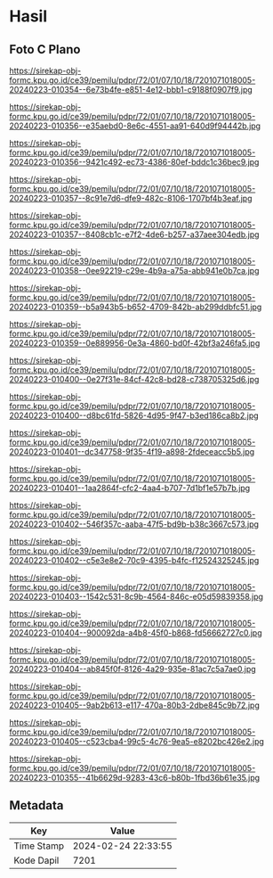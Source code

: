 # Hasil

## Foto C Plano

https://sirekap-obj-formc.kpu.go.id/ce39/pemilu/pdpr/72/01/07/10/18/7201071018005-20240223-010354--6e73b4fe-e851-4e12-bbb1-c9188f0907f9.jpg

https://sirekap-obj-formc.kpu.go.id/ce39/pemilu/pdpr/72/01/07/10/18/7201071018005-20240223-010356--e35aebd0-8e6c-4551-aa91-640d9f94442b.jpg

https://sirekap-obj-formc.kpu.go.id/ce39/pemilu/pdpr/72/01/07/10/18/7201071018005-20240223-010356--9421c492-ec73-4386-80ef-bddc1c36bec9.jpg

https://sirekap-obj-formc.kpu.go.id/ce39/pemilu/pdpr/72/01/07/10/18/7201071018005-20240223-010357--8c91e7d6-dfe9-482c-8106-1707bf4b3eaf.jpg

https://sirekap-obj-formc.kpu.go.id/ce39/pemilu/pdpr/72/01/07/10/18/7201071018005-20240223-010357--8408cb1c-e7f2-4de6-b257-a37aee304edb.jpg

https://sirekap-obj-formc.kpu.go.id/ce39/pemilu/pdpr/72/01/07/10/18/7201071018005-20240223-010358--0ee92219-c29e-4b9a-a75a-abb941e0b7ca.jpg

https://sirekap-obj-formc.kpu.go.id/ce39/pemilu/pdpr/72/01/07/10/18/7201071018005-20240223-010359--b5a943b5-b652-4709-842b-ab299ddbfc51.jpg

https://sirekap-obj-formc.kpu.go.id/ce39/pemilu/pdpr/72/01/07/10/18/7201071018005-20240223-010359--0e889956-0e3a-4860-bd0f-42bf3a246fa5.jpg

https://sirekap-obj-formc.kpu.go.id/ce39/pemilu/pdpr/72/01/07/10/18/7201071018005-20240223-010400--0e27f31e-84cf-42c8-bd28-c738705325d6.jpg

https://sirekap-obj-formc.kpu.go.id/ce39/pemilu/pdpr/72/01/07/10/18/7201071018005-20240223-010400--d8bc61fd-5826-4d95-9f47-b3ed186ca8b2.jpg

https://sirekap-obj-formc.kpu.go.id/ce39/pemilu/pdpr/72/01/07/10/18/7201071018005-20240223-010401--dc347758-9f35-4f19-a898-2fdeceacc5b5.jpg

https://sirekap-obj-formc.kpu.go.id/ce39/pemilu/pdpr/72/01/07/10/18/7201071018005-20240223-010401--1aa2864f-cfc2-4aa4-b707-7d1bf1e57b7b.jpg

https://sirekap-obj-formc.kpu.go.id/ce39/pemilu/pdpr/72/01/07/10/18/7201071018005-20240223-010402--546f357c-aaba-47f5-bd9b-b38c3667c573.jpg

https://sirekap-obj-formc.kpu.go.id/ce39/pemilu/pdpr/72/01/07/10/18/7201071018005-20240223-010402--c5e3e8e2-70c9-4395-b4fc-f12524325245.jpg

https://sirekap-obj-formc.kpu.go.id/ce39/pemilu/pdpr/72/01/07/10/18/7201071018005-20240223-010403--1542c531-8c9b-4564-846c-e05d59839358.jpg

https://sirekap-obj-formc.kpu.go.id/ce39/pemilu/pdpr/72/01/07/10/18/7201071018005-20240223-010404--900092da-a4b8-45f0-b868-fd56662727c0.jpg

https://sirekap-obj-formc.kpu.go.id/ce39/pemilu/pdpr/72/01/07/10/18/7201071018005-20240223-010404--ab845f0f-8126-4a29-935e-81ac7c5a7ae0.jpg

https://sirekap-obj-formc.kpu.go.id/ce39/pemilu/pdpr/72/01/07/10/18/7201071018005-20240223-010405--9ab2b613-e117-470a-80b3-2dbe845c9b72.jpg

https://sirekap-obj-formc.kpu.go.id/ce39/pemilu/pdpr/72/01/07/10/18/7201071018005-20240223-010405--c523cba4-99c5-4c76-9ea5-e8202bc426e2.jpg

https://sirekap-obj-formc.kpu.go.id/ce39/pemilu/pdpr/72/01/07/10/18/7201071018005-20240223-010355--41b6629d-9283-43c6-b80b-1fbd36b61e35.jpg


## Metadata

| Key        | Value               |
| ---------- | ------------------- |
| Time Stamp | 2024-02-24 22:33:55 |
| Kode Dapil | 7201                |



